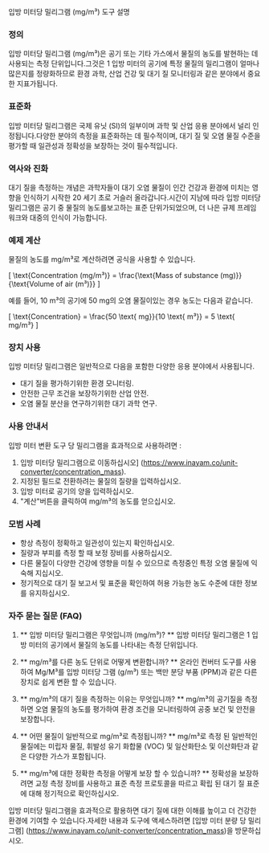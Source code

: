 입방 미터당 밀리그램 (mg/m³) 도구 설명

### 정의
입방 미터당 밀리그램 (mg/m³)은 공기 또는 기타 가스에서 물질의 농도를 발현하는 데 사용되는 측정 단위입니다.그것은 1 입방 미터의 공기에 특정 물질의 밀리그램이 얼마나 많은지를 정량화하므로 환경 과학, 산업 건강 및 대기 질 모니터링과 같은 분야에서 중요한 지표가됩니다.

### 표준화
입방 미터당 밀리그램은 국제 유닛 (SI)의 일부이며 과학 및 산업 응용 분야에서 널리 인정됩니다.다양한 분야의 측정을 표준화하는 데 필수적이며, 대기 질 및 오염 물질 수준을 평가할 때 일관성과 정확성을 보장하는 것이 필수적입니다.

### 역사와 진화
대기 질을 측정하는 개념은 과학자들이 대기 오염 물질이 인간 건강과 환경에 미치는 영향을 인식하기 시작한 20 세기 초로 거슬러 올라갑니다.시간이 지남에 따라 입방 미터당 밀리그램은 공기 중 물질의 농도를보고하는 표준 단위가되었으며, 더 나은 규제 프레임 워크와 대중의 인식이 가능합니다.

### 예제 계산
물질의 농도를 mg/m³로 계산하려면 공식을 사용할 수 있습니다.

\[ \text{Concentration (mg/m³)} = \frac{\text{Mass of substance (mg)}}{\text{Volume of air (m³)}} \]

예를 들어, 10 m³의 공기에 50 mg의 오염 물질이있는 경우 농도는 다음과 같습니다.

\[ \text{Concentration} = \frac{50 \text{ mg}}{10 \text{ m³}} = 5 \text{ mg/m³} \]

### 장치 사용
입방 미터당 밀리그램은 일반적으로 다음을 포함한 다양한 응용 분야에서 사용됩니다.
- 대기 질을 평가하기위한 환경 모니터링.
- 안전한 근무 조건을 보장하기위한 산업 안전.
- 오염 물질 분산을 연구하기위한 대기 과학 연구.

### 사용 안내서
입방 미터 변환 도구 당 밀리그램을 효과적으로 사용하려면 :
1. 입방 미터당 밀리그램으로 이동하십시오] (https://www.inayam.co/unit-converter/concentration_mass).
2. 지정된 필드로 전환하려는 물질의 질량을 입력하십시오.
3. 입방 미터로 공기의 양을 입력하십시오.
4. "계산"버튼을 클릭하여 mg/m³의 농도를 얻으십시오.

### 모범 사례
- 항상 측정이 정확하고 일관성이 있는지 확인하십시오.
- 질량과 부피를 측정 할 때 보정 장비를 사용하십시오.
- 다른 물질이 다양한 건강에 영향을 미칠 수 있으므로 측정중인 특정 오염 물질에 익숙해 지십시오.
- 정기적으로 대기 질 보고서 및 표준을 확인하여 허용 가능한 농도 수준에 대한 정보를 유지하십시오.

### 자주 묻는 질문 (FAQ)

1. ** 입방 미터당 밀리그램은 무엇입니까 (mg/m³)? **
입방 미터당 밀리그램은 1 입방 미터의 공기에서 물질의 농도를 나타내는 측정 단위입니다.

2. ** mg/m³를 다른 농도 단위로 어떻게 변환합니까? **
온라인 컨버터 도구를 사용하여 Mg/M³를 입방 미터당 그램 (g/m³) 또는 백만 분당 부품 (PPM)과 같은 다른 장치로 쉽게 변환 할 수 있습니다.

3. ** mg/m³의 대기 질을 측정하는 이유는 무엇입니까? **
mg/m³의 공기질을 측정하면 오염 물질의 농도를 평가하여 환경 조건을 모니터링하여 공중 보건 및 안전을 보장합니다.

4. ** 어떤 물질이 일반적으로 mg/m³로 측정됩니까? **
mg/m³로 측정 된 일반적인 물질에는 미립자 물질, 휘발성 유기 화합물 (VOC) 및 일산화탄소 및 이산화탄과 같은 다양한 가스가 포함됩니다.

5. ** mg/m³에 대한 정확한 측정을 어떻게 보장 할 수 있습니까? **
정확성을 보장하려면 교정 측정 장비를 사용하고 표준 측정 프로토콜을 따르고 확립 된 대기 질 표준에 대해 정기적으로 확인하십시오.

입방 미터당 밀리그램을 효과적으로 활용하면 대기 질에 대한 이해를 높이고 더 건강한 환경에 기여할 수 있습니다.자세한 내용과 도구에 액세스하려면 [입방 미터 분량 당 밀리그램] (https://www.inayam.co/unit-converter/concentration_mass)을 방문하십시오.